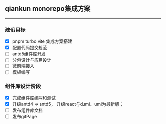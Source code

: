 ## qiankun monorepo集成方案

---

### 建设目标

- [x] pnpm turbo vite 集成方案搭建
- [x] 配置代码提交规范
- [ ] antd5组件库开发
- [ ] 分包设计与应用设计
- [ ] 微前端接入
- [ ] 模板编写

### 组件库设计阶段

- [x] 完成组件库编写和测试
- [x] 升级antd4 => antd5， 升级react与dumi、umi为最新版；
- [ ] 发布组件库文档
- [ ] 发布gitPage
